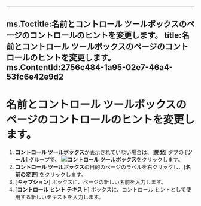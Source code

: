 

---
ms.Toctitle:名前とコントロール ツールボックスのページのコントロールのヒントを変更します。
title:名前とコントロール ツールボックスのページのコントロールのヒントを変更します。
ms.ContentId:2756c484-1a95-02e7-46a4-53fc6e42e9d2
---
# 名前とコントロール ツールボックスのページのコントロールのヒントを変更します。





1. **コントロール ツールボックス**が表示されていない場合は、[**開発**] タブの [**ツール**] グループで、 ![](..\media\0548_ZA06045100.gif)**コントロール ツールボックス**をクリックします。
2. **コントロール ツールボックス**の目的のページのラベルを右クリックし、[**名前の変更**] をクリックします。
3. [**キャプション**] ボックスに、ページの新しい名前を入力します。
4. [**コントロール ヒント テキスト**] ボックスに、コントロール ヒントとして使用する新しいテキストを入力します。



